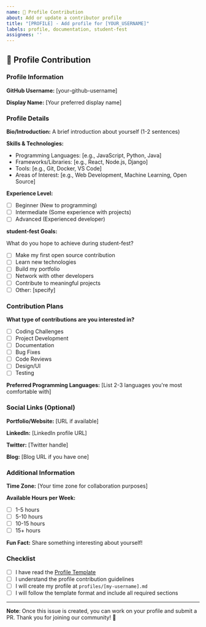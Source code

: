 ```yaml
---
name: 👤 Profile Contribution
about: Add or update a contributor profile
title: "[PROFILE] - Add profile for [YOUR_USERNAME]"
labels: profile, documentation, student-fest
assignees: ''
---
```


## 👤 Profile Contribution

### Profile Information

**GitHub Username:** [your-github-username]

**Display Name:** [Your preferred display name]

### Profile Details

**Bio/Introduction:**
A brief introduction about yourself (1-2 sentences)

**Skills & Technologies:**

- Programming Languages: [e.g., JavaScript, Python, Java]
- Frameworks/Libraries: [e.g., React, Node.js, Django]
- Tools: [e.g., Git, Docker, VS Code]
- Areas of Interest: [e.g., Web Development, Machine Learning, Open Source]

**Experience Level:**

- [ ] Beginner (New to programming)
- [ ] Intermediate (Some experience with projects)
- [ ] Advanced (Experienced developer)

**student-fest Goals:**

What do you hope to achieve during student-fest?

- [ ] Make my first open source contribution
- [ ] Learn new technologies
- [ ] Build my portfolio
- [ ] Network with other developers
- [ ] Contribute to meaningful projects
- [ ] Other: [specify]

### Contribution Plans

**What type of contributions are you interested in?**

- [ ] Coding Challenges
- [ ] Project Development
- [ ] Documentation
- [ ] Bug Fixes
- [ ] Code Reviews
- [ ] Design/UI
- [ ] Testing

**Preferred Programming Languages:**
[List 2-3 languages you're most comfortable with]

### Social Links (Optional)

**Portfolio/Website:** [URL if available]

**LinkedIn:** [LinkedIn profile URL]

**Twitter:** [Twitter handle]

**Blog:** [Blog URL if you have one]

### Additional Information

**Time Zone:** [Your time zone for collaboration purposes]

**Available Hours per Week:** 
- [ ] 1-5 hours
- [ ] 5-10 hours  
- [ ] 10-15 hours
- [ ] 15+ hours

**Fun Fact:** 
Share something interesting about yourself!

### Checklist

- [ ] I have read the [Profile Template](../docs/templates/PROFILE_TEMPLATE.md)
- [ ] I understand the profile contribution guidelines
- [ ] I will create my profile at `profiles/[my-username].md`
- [ ] I will follow the template format and include all required sections

---

**Note**: Once this issue is created, you can work on your profile and submit a PR. Thank you for joining our community! 🎉